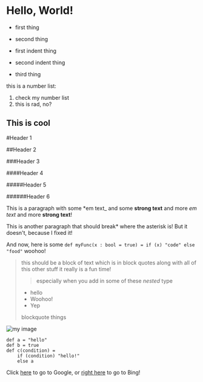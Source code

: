 ﻿Hello, World!
=============

* first thing
- second thing
 + first indent thing
  * second indent thing
- third thing

this is a number list:

1. check my number list
2. this is rad, no?

This is cool
------------

#Header 1

##Header 2

###Header 3

####Header 4

#####Header 5

######Header 6

This is a paragraph with some \*em text\_ and some **strong text** and more _em text_ and more __strong text__!

This is another paragraph that should break\* where the asterisk is!
But it doesn't, because I fixed it!

And now, here is some `def myFunc(x : bool = true) = if (x) "code" else "food"` woohoo!

> this should be a block of text which is in block quotes along with all of this other stuff it really is a fun time!
>
> > especially when you add in
> > some of these *nested* type
>
> * hello
>  * Woohoo!
> * Yep
>
> blockquote things

![my image](\Pictures\Hello.jpg)

```
def a = "hello"
def b = true
def c(condition) =
	if (condition) "hello!"
	else a
```

Click [here](www.google.com) to go to Google, or [right here](www.bing.com "Much better!") to go to Bing!